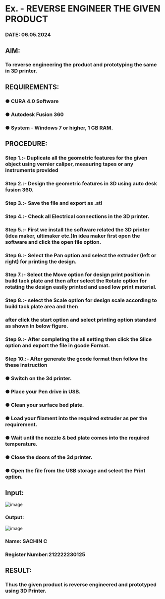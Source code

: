 # Ex.   - REVERSE ENGINEER THE GIVEN PRODUCT

### DATE: 06.05.2024
## AIM: 
### To reverse engineering the product and prototyping the same in 3D printer.
## REQUIREMENTS:
### ●	CURA 4.0 Software
### ●	 Autodesk Fusion 360
### ●	 System - Windows 7 or higher, 1 GB RAM.
## PROCEDURE:
### Step 1.:- Duplicate all the geometric features for the given object using vernier caliper, measuring tapes or any instruments provided
### Step 2.:- Design the geometric features in 3D using auto desk fusion 360.
### Step 3.:- Save the file and export as .stl
### Step 4.:- Check all Electrical connections in the 3D printer.
### Step 5.:- First we install the software related the 3D printer (idea maker, ultimaker etc.)In idea maker first open the software and click the open file option.
### Step 6.:- Select the Pan option and select the extruder (left or right) for printing the design.
### Step 7.:- Select the Move option for design print position in build tack plate and then after select the Rotate option for rotating the design easily printed and used low print material.
### Step 8.:- select the Scale option for design scale according to build tack plate area and then
### after click the start option and select printing option standard as shown in below figure.
### Step 9.:- After completing the all setting then click the Slice option and export the file in gcode Format.
### Step 10.:- After generate the gcode format then follow the these instruction 
  ###   ●	Switch on the 3d printer.
  ###   ●	Place your Pen drive in USB.
  ###   ●	Clean your surface bed plate.
  ###   ●	Load your filament into the required extruder as per the requirement.
  ###   ●	Wait until the nozzle & bed plate comes into the required temperature.
  ###   ●	Close the doors of the 3d printer.
  ###   ●	Open the file from the USB storage and select the Print option.
## Input:
![image](https://github.com/NAVEEN23013059/Ex.-10---REVERSE-ENGINEER-THE-GIVEN-PRODUCT/assets/150319555/65ddaf14-15f2-4cb9-8961-cd40168ae7c7)
### Output:
![image](https://github.com/NAVEEN23013059/Ex.-10---REVERSE-ENGINEER-THE-GIVEN-PRODUCT/assets/150319555/0273ff3e-013b-4894-b4c6-6580d859d125)
### Name: SACHIN C
### Register Number:212222230125

## RESULT:
###   Thus the given product is reverse engineered and prototyped using 3D Printer.
